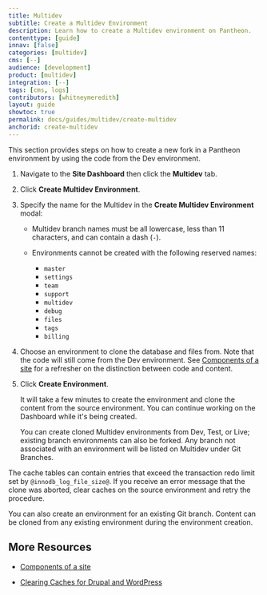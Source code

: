 ```yaml
---
title: Multidev
subtitle: Create a Multidev Environment
description: Learn how to create a Multidev environment on Pantheon.
contenttype: [guide]
innav: [false]
categories: [multidev]
cms: [--]
audience: [development]
product: [multidev]
integration: [--]
tags: [cms, logs]
contributors: [whitneymeredith]
layout: guide
showtoc: true
permalink: docs/guides/multidev/create-multidev
anchorid: create-multidev
---
```


This section provides steps on how to create a new fork in a Pantheon environment by using the code from the Dev environment.


1. Navigate to the **Site Dashboard** then click the **Multidev** tab.

1. Click **Create Multidev Environment**.

1. Specify the name for the Multidev in the **Create Multidev Environment** modal:

   - Multidev branch names must be all lowercase, less than 11 characters, and can contain a dash (`-`).

   - Environments cannot be created with the following reserved names: 
   
      - `master`
      - `settings`
      - `team`
      - `support`
      - `multidev`
      - `debug`
      - `files`
      - `tags`
      - `billing`

1. Choose an environment to clone the database and files from. Note that the code will still come from the Dev environment. See [Components of a site](/pantheon-workflow#components-of-a-site) for a refresher on the distinction between code and content.

1. Click **Create Environment**.

   It will take a few minutes to create the environment and clone the content from the source environment. You can continue working on the Dashboard while it's being created.

   You can create cloned Multidev environments from Dev, Test, or Live; existing branch environments can also be forked. Any branch not associated with an environment will be listed on Multidev under Git Branches.

<Alert title="Note" type="info">

The cache tables can contain entries that exceed the transaction redo limit set by `@innodb_log_file_size@`. If you receive an error message that the clone was aborted, clear caches on the source environment and retry the procedure.

</Alert>

You can also create an environment for an existing Git branch. Content can be cloned from any existing environment during the environment creation.

## More Resources

- [Components of a site](/pantheon-workflow#components-of-a-site)

- [Clearing Caches for Drupal and WordPress](/clear-caches)